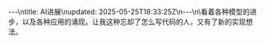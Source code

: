 ---\ntitle: AI进展\nupdated: 2025-05-25T18:33:25Z\n---\n\看着各种模型的进步，以及各种应用的涌现。让我这种忘却了怎么写代码的人，又有了新的实现想法。 